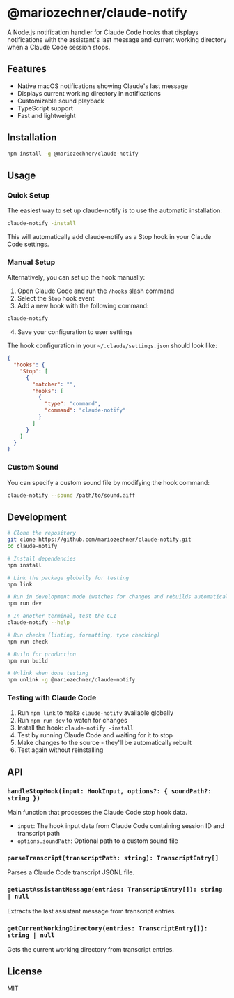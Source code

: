 # @mariozechner/claude-notify

A Node.js notification handler for Claude Code hooks that displays notifications with the assistant's last message and current working directory when a Claude Code session stops.

## Features

- Native macOS notifications showing Claude's last message
- Displays current working directory in notifications
- Customizable sound playback
- TypeScript support
- Fast and lightweight

## Installation

```bash
npm install -g @mariozechner/claude-notify
```

## Usage

### Quick Setup

The easiest way to set up claude-notify is to use the automatic installation:

```bash
claude-notify -install
```

This will automatically add claude-notify as a Stop hook in your Claude Code settings.

### Manual Setup

Alternatively, you can set up the hook manually:

1. Open Claude Code and run the `/hooks` slash command
2. Select the `Stop` hook event
3. Add a new hook with the following command:

```bash
claude-notify
```

4. Save your configuration to user settings

The hook configuration in your `~/.claude/settings.json` should look like:

```json
{
  "hooks": {
    "Stop": [
      {
        "matcher": "",
        "hooks": [
          {
            "type": "command",
            "command": "claude-notify"
          }
        ]
      }
    ]
  }
}
```

### Custom Sound

You can specify a custom sound file by modifying the hook command:

```bash
claude-notify --sound /path/to/sound.aiff
```

## Development

```bash
# Clone the repository
git clone https://github.com/mariozechner/claude-notify.git
cd claude-notify

# Install dependencies
npm install

# Link the package globally for testing
npm link

# Run in development mode (watches for changes and rebuilds automatically)
npm run dev

# In another terminal, test the CLI
claude-notify --help

# Run checks (linting, formatting, type checking)
npm run check

# Build for production
npm run build

# Unlink when done testing
npm unlink -g @mariozechner/claude-notify
```

### Testing with Claude Code

1. Run `npm link` to make `claude-notify` available globally
2. Run `npm run dev` to watch for changes
3. Install the hook: `claude-notify -install`
4. Test by running Claude Code and waiting for it to stop
5. Make changes to the source - they'll be automatically rebuilt
6. Test again without reinstalling

## API

### `handleStopHook(input: HookInput, options?: { soundPath?: string })`

Main function that processes the Claude Code stop hook data.

- `input`: The hook input data from Claude Code containing session ID and transcript path
- `options.soundPath`: Optional path to a custom sound file

### `parseTranscript(transcriptPath: string): TranscriptEntry[]`

Parses a Claude Code transcript JSONL file.

### `getLastAssistantMessage(entries: TranscriptEntry[]): string | null`

Extracts the last assistant message from transcript entries.

### `getCurrentWorkingDirectory(entries: TranscriptEntry[]): string | null`

Gets the current working directory from transcript entries.

## License

MIT
